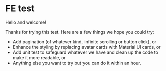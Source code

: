 # FE test

Hello and welcome!

Thanks for trying this test. Here are a few things we hope you could try:

- Add pagination (of whatever kind, infinite scrolling or button click), or
- Enhance the styling by replacing avatar cards with Material UI cards, or
- Add unit test to safeguard whatever we have and clean up the code to make it more readable, or
- Anything else you want to try but you can do it within an hour.
